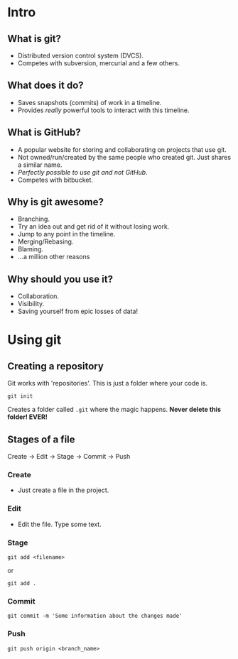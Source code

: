 # Intro

## What is git?

* Distributed version control system (DVCS).
* Competes with subversion, mercurial and a few others.

## What does it do?

* Saves snapshots (commits) of work in a timeline.
* Provides *really* powerful tools to interact with this timeline.

## What is GitHub?

* A popular website for storing and collaborating on projects that use git.
* Not owned/run/created by the same people who created git. Just shares a similar name.
* *Perfectly possible to use git and not GitHub*.
* Competes with bitbucket.

## Why is git awesome?

* Branching.
* Try an idea out and get rid of it without losing work.
* Jump to any point in the timeline.
* Merging/Rebasing.
* Blaming.
* ...a million other reasons

## Why should you use it?

* Collaboration.
* Visibility.
* Saving yourself from epic losses of data!

# Using git

## Creating a repository

Git works with 'repositories'. This is just a folder where your code is.

    git init

Creates a folder called `.git` where the magic happens. **Never delete this folder! EVER!**

## Stages of a file

Create -> Edit -> Stage -> Commit -> Push

### Create

* Just create a file in the project.

### Edit

* Edit the file. Type some text.

### Stage

    git add <filename>

or

    git add .

### Commit

    git commit -m 'Some information about the changes made'

### Push

    git push origin <branch_name>